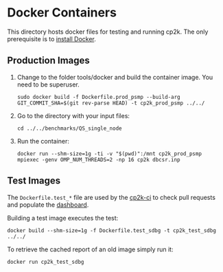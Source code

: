 # Docker Containers

This directory hosts docker files for testing and running cp2k.
The only prerequisite is to [install Docker](https://docs.docker.com/get-docker/).

## Production Images


1. Change to the folder tools/docker and build the container image. You need to be superuser.

   ```shell
   sudo docker build -f Dockerfile.prod_psmp --build-arg GIT_COMMIT_SHA=$(git rev-parse HEAD) -t cp2k_prod_psmp ../../
   ```

1. Go to the directory with your input files:

   ```shell
   cd ../../benchmarks/QS_single_node
   ```

1. Run the container:

   ```shell
   docker run --shm-size=1g -ti -v "$(pwd)":/mnt cp2k_prod_psmp mpiexec -genv OMP_NUM_THREADS=2 -np 16 cp2k dbcsr.inp
   ```

## Test Images

The `Dockerfile.test_*` file are used by the [cp2k-ci](https://github.com/cp2k/cp2k-ci)
to check pull requests and populate the [dashboard](https://dashboard.cp2k.org).

Building a test image executes the test:

```shell
docker build --shm-size=1g -f Dockerfile.test_sdbg -t cp2k_test_sdbg ../../
```

To retrieve the cached report of an old image simply run it:

```shell
docker run cp2k_test_sdbg
```
